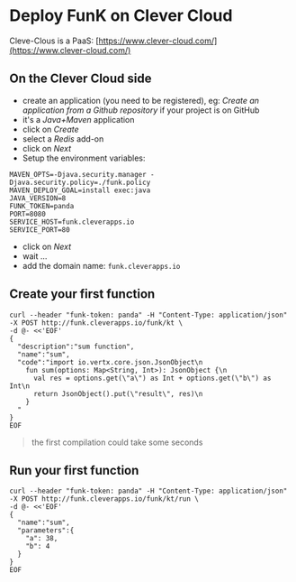 # Deploy FunK on Clever Cloud

Cleve-Clous is a PaaS: [https://www.clever-cloud.com/](https://www.clever-cloud.com/)

## On the Clever Cloud side

- create an application (you need to be registered), eg: *Create an application from a Github repository* if your project is on GitHub
- it's a *Java+Maven* application
- click on *Create*
- select a *Redis* add-on
- click on *Next*
- Setup the environment variables:

```shell
MAVEN_OPTS=-Djava.security.manager -Djava.security.policy=./funk.policy
MAVEN_DEPLOY_GOAL=install exec:java
JAVA_VERSION=8
FUNK_TOKEN=panda
PORT=8080
SERVICE_HOST=funk.cleverapps.io
SERVICE_PORT=80
```

- click on *Next*
- wait ...
- add the domain name: `funk.cleverapps.io`

## Create your first function

```shell
curl --header "funk-token: panda" -H "Content-Type: application/json" -X POST http://funk.cleverapps.io/funk/kt \
-d @- <<'EOF'
{
  "description":"sum function",
  "name":"sum",
  "code":"import io.vertx.core.json.JsonObject\n
    fun sum(options: Map<String, Int>): JsonObject {\n
      val res = options.get(\"a\") as Int + options.get(\"b\") as Int\n
      return JsonObject().put(\"result\", res)\n
    }
  "
}
EOF
```

> the first compilation could take some seconds

## Run your first function

```shell
curl --header "funk-token: panda" -H "Content-Type: application/json" -X POST http://funk.cleverapps.io/funk/kt/run \
-d @- <<'EOF'
{
  "name":"sum",
  "parameters":{
    "a": 38,
    "b": 4
  }
}
EOF
```